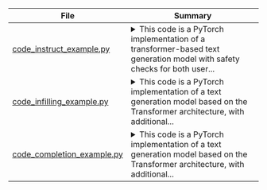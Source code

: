 | File | Summary |
| --- | --- |
| [code_instruct_example.py](https://github.com/facebookresearch/llama-recipes/tree/main/recipes/code_llama/code_instruct_example.py) | <details><summary>   This code is a PyTorch implementation of a transformer-based text generation model with safety checks for both user...</summary>  This code is a PyTorch implementation of a transformer-based text generation model with safety checks for both user and system prompts. It uses the Llama-Guard library for content safety checks and the AuditNLG library for sensitive topic checks. The model is trained on a dataset of text prompts and corresponding safe and unsafe responses. The code includes functions for handling safety checks, generating text, and performing inference with the model.<details> |
| [code_infilling_example.py](https://github.com/facebookresearch/llama-recipes/tree/main/recipes/code_llama/code_infilling_example.py) | <details><summary>   This code is a PyTorch implementation of a text generation model based on the Transformer architecture, with additional...</summary>  This code is a PyTorch implementation of a text generation model based on the Transformer architecture, with additional safety features to check the generated text for unsafe content. The code takes in various parameters such as the model name, maximum number of tokens to generate, and whether to use sampling or not. It first loads the model and tokenizer, then checks the user prompt for safety using a list of safety checkers. If the prompt is deemed unsafe, the code exits with an error status. If the prompt is safe, the code generates text using the model and checks the generated text for safety as well. The code also includes a timer to measure the end-to-end inference time.<details> |
| [code_completion_example.py](https://github.com/facebookresearch/llama-recipes/tree/main/recipes/code_llama/code_completion_example.py) | <details><summary>   This code is a PyTorch implementation of a text generation model based on the Transformer architecture, with additional...</summary>  This code is a PyTorch implementation of a text generation model based on the Transformer architecture, with additional safety features to check the generated text for unsafe content. The model is trained on a dataset of text and uses a tokenizer to convert the input text into a numerical representation for processing by the model. The model generates text by sampling from the probability distribution of the next token, and the generated text is then passed through a safety checker to check for unsafe content. The safety checker is based on a list of methods for checking the text, such as checking for profanity or sensitive topics, and the model is trained to avoid generating text that is deemed unsafe. The code includes options for customizing the model and the safety checker, such as the maximum number of tokens to generate, the temperature parameter for modulating the next token probabilities, and the repetition penalty for penalizing repeated tokens.<details> |
